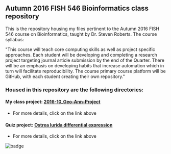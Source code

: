 ## Autumn 2016 FISH 546 Bioinformatics class repository  

This is the repository housing my files pertinent to the Autumn 2016 FISH 546 course on Bioinformatics, taught by Dr. Steven Roberts.  The course syllabus:   

  "This course will teach core computing skills as well as project specific approaches. Each student will be developing and completing a research project targeting journal article submission by the end of the Quarter. There will be an emphasis on developing habits that increase automation which in turn will facilitate reproducibility. The course primary course platform will be GitHub, with each student creating their own repository."  
  
### Housed in this repository are the following directories:  
#### My class project: [2016-10_Geo-Ann-Project](https://github.com/laurahspencer/546-Bioinformatics/tree/master/2016-10_Geo-Ann-Project) 
  * For more details, click on the link above
  
#### Quiz project: [Ostrea lurida differential expression](https://github.com/laurahspencer/546-Bioinformatics/tree/master/Ostrea-Methylation)
  * For more details, click on the link above

![badge](https://zenodo.org/badge/DOI/10.5281/zenodo.203660.svg)
